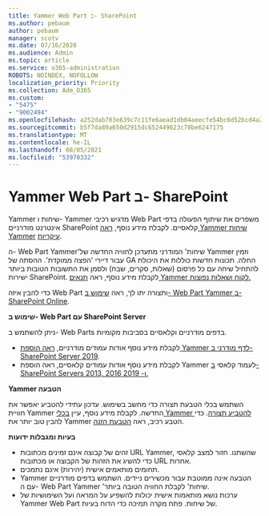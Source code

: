 ```yaml
---
title: Yammer Web Part ב- SharePoint
ms.author: pebaum
author: pebaum
manager: scotv
ms.date: 07/16/2020
ms.audience: Admin
ms.topic: article
ms.service: o365-administration
ROBOTS: NOINDEX, NOFOLLOW
localization_priority: Priority
ms.collection: Adm_O365
ms.custom:
- "5475"
- "9002494"
ms.openlocfilehash: a252dab703e639c7c11fe6aead1db04aeecfe54bc6d52bcd4a28433aed4701d5
ms.sourcegitcommit: b5f7da89a650d2915dc652449623c78be6247175
ms.translationtype: MT
ms.contentlocale: he-IL
ms.lasthandoff: 08/05/2021
ms.locfileid: "53970332"
---
```

# <a name="yammer-web-parts-in-sharepoint"></a>Yammer Web Part ב- SharePoint

Yammer שיחות ו- Yammer מדגיש רכיבי Web Part משפרים את שיתוף הפעולה בדפי אינטרנט מודרניים SharePoint קלאסיים. לקבלת מידע נוסף, [ראה Yammer שיחות Yammer](https://support.microsoft.com/office/use-a-yammer-web-part-in-sharepoint-online-a53cfa0c-3d09-42c8-a286-1038a81c59da#conversations) [עיקריות](https://support.microsoft.com/office/use-a-yammer-web-part-in-sharepoint-online-a53cfa0c-3d09-42c8-a286-1038a81c59da#highlights).    

ה- Web Part Yammer'שיחות' המודרני מתעדכן לחוויה החדשה של Yammer וזמין עבור דיירי 'הפצה ממוקדת'. ההסתה של GA החלה. תכונות חדשות כוללות את היכולת להתחיל שיחה עם כל פרסום (שאלות, סקרים, שבח) ולסמן את התשובות הטובות ביותר ישירות SharePoint. לקבלת מידע נוסף, ראה [תנאים Yammer לקוח ושאלות נפוצות.](https://docs.microsoft.com/yammer/get-started-with-yammer/newyammer-faq)

 כדי להבין איזה Web Part ותצורה יתו לך, ראה [שימוש ב- Web Part Yammer ב- SharePoint Online](https://support.microsoft.com/office/use-a-yammer-web-part-in-sharepoint-online-a53cfa0c-3d09-42c8-a286-1038a81c59da).  

**שימוש ב- Web Part עם SharePoint Server**  

ניתן להשתמש ב- Web Parts בדפים מודרניים וקלאסיים בסביבות מקומיות.

- לקבלת מידע נוסף אודות עמודים מודרניים, [ראה הוספת Yammer לדף מודרני ב- SharePoint Server 2019](https://docs.microsoft.com/yammer/integrate-yammer-with-other-apps/embed-a-feed-into-a-sharepoint-site#add-a-yammer-feed-to-a-modern-page-in-sharepoint-server-2019). 
- לקבלת מידע נוסף אודות עמודים קלאסיים, ראה הוספת Yammer לעמוד קלאסי [ב- SharePoint Servers 2013, 2016 ו- 2019.](https://docs.microsoft.com/yammer/integrate-yammer-with-other-apps/embed-a-feed-into-a-sharepoint-site#add-a-yammer-feed-to-a-classic-page-in-sharepoint-servers-2013-2016-and-2019)

**Yammer הטבעה**  

השתמש בכלי הטבעת תצורה כדי מחשב בשימוש. עדכון עתידי להטביע יאפשר את חוויית Yammer החדשה. לקבלת מידע נוסף, עיין [בכלי Yammer להטביע תצורה](https://aka.ms/YammerEmbedConfigureTool). כדי להבין טוב יותר את Yammer הטבע רכיב, ראה [הטבעת הזנה](https://aka.ms/YammerDevDocs).

**בעיות ומגבלות ידועות**

- זהים של קבוצה אינם זמינים מכתובות URL Yammer, שהשתנו. חזור למצב קלאסי כדי להשיג את הזהות של הקבוצה או מכתובות URL אחרות.
- תחומים מותאמים אישית (יהירות) אינם נתמכים.
- Yammer הטבעה אינה ממוטבת עבור מכשירים ניידים. השתמש בדפים מודרניים עם ה- Web Part Yammer 'שיחות' לקבלת החוויה הטובה ביותר.
- ערכות נושא מותאמות אישית יכולות להשפיע על המראה ועל השימושיות של Yammer Web Part של שיחות. פתח מקרה תמיכה כדי הדוח בעיות.